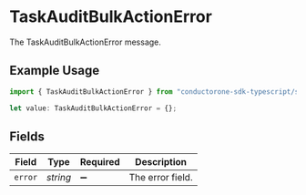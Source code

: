# TaskAuditBulkActionError

The TaskAuditBulkActionError message.

## Example Usage

```typescript
import { TaskAuditBulkActionError } from "conductorone-sdk-typescript/sdk/models/shared";

let value: TaskAuditBulkActionError = {};
```

## Fields

| Field              | Type               | Required           | Description        |
| ------------------ | ------------------ | ------------------ | ------------------ |
| `error`            | *string*           | :heavy_minus_sign: | The error field.   |